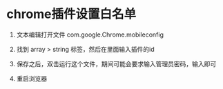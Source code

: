 
# chrome插件设置白名单

1. 文本编辑打开文件 com.google.Chrome.mobileconfig

2. 找到 array > string 标签，然后在里面输入插件的id

3. 保存之后，双击运行这个文件，期间可能会要求输入管理员密码，输入即可

4. 重启浏览器